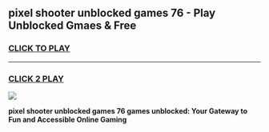 
## pixel shooter unblocked games 76 - Play Unblocked Gmaes & Free
<h3>
<a href="https://news.freeplayer.one?title=pixel_shooter_unblocked_games_76&ref=23F">CLICK TO PLAY</a></h3>
<hr>

<h3>
<a href="https://news.freeplayer.one?title=pixel_shooter_unblocked_games_76&ref=23F">CLICK 2 PLAY</a>
  
</h3>

<a href="https://news.freeplayer.one?title=pixel_shooter_unblocked_games_76&ref=23F/"><img src="https://clearcache.store/games.png"></a>


**pixel shooter unblocked games 76 games unblocked: Your Gateway to Fun and Accessible Online Gaming**
